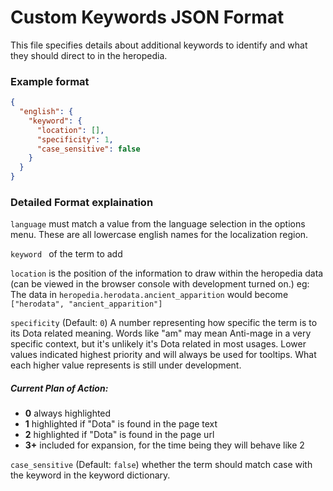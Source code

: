 # Custom Keywords JSON Format
This file specifies details about additional keywords to identify and what they should direct to in the heropedia.

### Example format
```json
{
  "english": {
    "keyword": {
      "location": [],
      "specificity": 1,
      "case_sensitive": false
    }
  }
}
```

### Detailed Format explaination
```language``` must match a value from the language selection in the options menu. These are all lowercase english names for the localization region.

```keyword ``` of the term to add

``` location ``` is the position of the information to draw within the heropedia data (can be viewed in the browser console with development turned on.)
eg: The data in ```heropedia.herodata.ancient_apparition``` would become ```["herodata", "ancient_apparition"]```

```specificity``` (Default: ```0```) A number representing how specific the term is to its Dota related meaning. Words like "am" may mean Anti-mage in a very specific context, but it's unlikely it's Dota related in most usages.
Lower values indicated highest priority and will always be used for tooltips. What each higher value represents is still under development.
  ##### Current Plan of Action:
  * **0** always highlighted
  * **1** highlighted if "Dota" is found in the page text
  * **2** highlighted if "Dota" is found in the page url
  * **3+** included for expansion, for the time being they will behave like 2

```case_sensitive``` (Default: ```false```) whether the term should match case with the keyword in the keyword dictionary.
